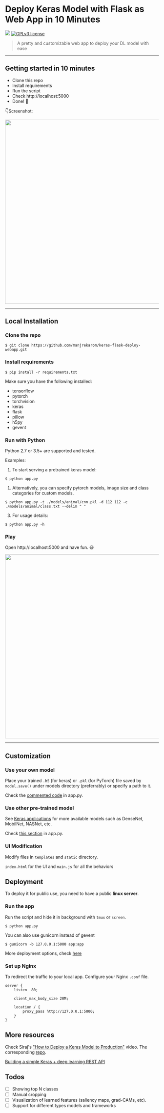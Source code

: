 # Deploy Keras Model with Flask as Web App in 10 Minutes

[![](https://img.shields.io/badge/python-2.7%2C%203.5%2B-green.svg)]()
[![GPLv3 license](https://img.shields.io/badge/License-GPLv3-blue.svg)](http://perso.crans.org/besson/LICENSE.html)

> A pretty and customizable web app to deploy your DL model with ease

------------------

## Getting started in 10 minutes

- Clone this repo 
- Install requirements
- Run the script
- Check http://localhost:5000
- Done! :tada:

:point_down:Screenshot:

<p align="center">
  <img src="https://s18.postimg.cc/l01x6fn3d/demo1.png" width="600px" alt="">
</p>

------------------

## Local Installation

### Clone the repo
```shell
$ git clone https://github.com/manjrekarom/keras-flask-deploy-webapp.git
```

### Install requirements

```shell
$ pip install -r requirements.txt
```

Make sure you have the following installed:
- tensorflow
- pytorch
- torchvision
- keras
- flask
- pillow
- h5py
- gevent

### Run with Python

Python 2.7 or 3.5+ are supported and tested.

Examples:

1. To start serving a pretrained keras model:
```shell
$ python app.py
```

1. Alternatively, you can specify pytorch models, image size and class categories for custom models.
```shell
$ python app.py -t ./models/animal/cnn.pkl -d 112 112 -c ./models/animal/class.txt --delim " "
```

3. For usage details:
```shell
$ python app.py -h
```

### Play

Open http://localhost:5000 and have fun. :smiley:

<p align="center">
  <img src="https://s18.postimg.cc/5ekln1vvt/demo2.gif" width="600px" alt="">
</p>

------------------

## Customization

### Use your own model

Place your trained `.h5` (for keras) or `.pkl` (for PyTorch) file saved by `model.save()` under models directory (preferrably) or specify a path to it.

Check the [commented code](https://github.com/manjrekarom/keras-flask-deploy-webapp/blob/master/app.py) in app.py.


### Use other pre-trained model

See [Keras applications](https://keras.io/applications/) for more available models such as DenseNet, MobilNet, NASNet, etc.

Check [this section](https://github.com/mtobeiyf/keras-flask-deploy-webapp/blob/master/app.py#L25) in app.py.

### UI Modification

Modify files in `templates` and `static` directory.

`index.html` for the UI and `main.js` for all the behaviors

## Deployment

To deploy it for public use, you need to have a public **linux server**.

### Run the app

Run the script and hide it in background with `tmux` or `screen`.
```
$ python app.py
```

You can also use gunicorn instead of gevent
```
$ gunicorn -b 127.0.0.1:5000 app:app
```

More deployment options, check [here](http://flask.pocoo.org/docs/0.12/deploying/wsgi-standalone/)

### Set up Nginx

To redirect the traffic to your local app.
Configure your Nginx `.conf` file.
```
server {
    listen  80;

    client_max_body_size 20M;

    location / {
        proxy_pass http://127.0.0.1:5000;
    }
}
```

## More resources

Check Siraj's ["How to Deploy a Keras Model to Production"](https://youtu.be/f6Bf3gl4hWY) video. The corresponding [repo](https://github.com/llSourcell/how_to_deploy_a_keras_model_to_production).

[Building a simple Keras + deep learning REST API](https://blog.keras.io/building-a-simple-keras-deep-learning-rest-api.html)


## Todos

- [ ] Showing top N classes
- [ ] Manual cropping
- [ ] Visualization of learned features (saliency maps, grad-CAMs, etc).
- [ ] Support for different types models and frameworks